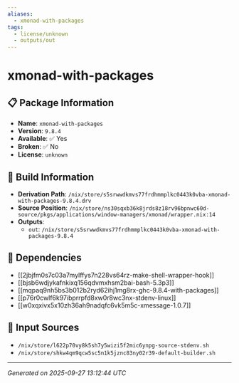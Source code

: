 ```yaml
---
aliases:
  - xmonad-with-packages
tags:
  - license/unknown
  - outputs/out
---
```


# xmonad-with-packages

## 📋 Package Information

- **Name**: `xmonad-with-packages`
- **Version**: `9.8.4`
- **Available**: ✅ Yes
- **Broken**: ✅ No
- **License**: `unknown`

## 🔧 Build Information

- **Derivation Path**: `/nix/store/s5srwwdkmvs77frdhmmplkc0443k0vba-xmonad-with-packages-9.8.4.drv`
- **Source Position**: `/nix/store/ns30sqxb36k8jrds8z18rv96bpnwc60d-source/pkgs/applications/window-managers/xmonad/wrapper.nix:14`
- **Outputs**:
  - `out`:  `/nix/store/s5srwwdkmvs77frdhmmplkc0443k0vba-xmonad-with-packages-9.8.4`

## 🔗 Dependencies

- [[2jbjfm0s7c03a7mylffys7n228vs64rz-make-shell-wrapper-hook]]
- [[bjsb6wdjykafnkixq156qdvmxhsm2bai-bash-5.3p3]]
- [[mqpaq9nh5bs3b012b2ryd62ihj1mg8rx-ghc-9.8.4-with-packages]]
- [[p76r0cwlf6k97ibprrpfd8xw0r8wc3nx-stdenv-linux]]
- [[w0xqxivx5x10zh36ah9nadqfc6vk5m5c-xmessage-1.0.7]]

## 📁 Input Sources

- `/nix/store/l622p70vy8k5sh7y5wizi5f2mic6ynpg-source-stdenv.sh`
- `/nix/store/shkw4qm9qcw5sc5n1k5jznc83ny02r39-default-builder.sh`

---
*Generated on 2025-09-27 13:12:44 UTC*
